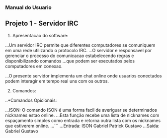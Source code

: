 ### Manual do Usuario

## Projeto 1 - Servidor IRC

1. Apresentacao do software:

...Um servidor IRC permite que diferentes computadores se comuniquem em uma rede utilizando o protocolo IRC.
...O servidor e responsavel por gerenciar o processo do comunicacao estabelecendo regras e disponibilizando comandos
...que podem ser executados pelos computadores em conexao.

...O presente servidor implementa um chat online onde usuarios conectados podem interagir em tempo real uns com os outros.

2. Comandos:

..*Comandos Opicionais:

...ISON: O comando ISON é uma forma facil de averiguar se determinados nicknames estao online.
...Esta função recebe uma lista de nicknames com espaçamento simples como entrada e retorna outra lista com os nicknames que estiverem online.
...``` 
...Entrada: ISON Gabriel Patrick Gustavo 
...Saida:   Gabriel Gustavo